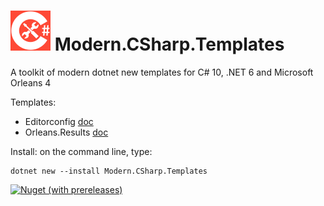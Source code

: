 # <img src="src/CSharp-Toolkit-Icon.png" alt="C# Toolkit" width="64px" /> Modern.CSharp.Templates
A toolkit of modern dotnet new templates for C# 10, .NET 6 and Microsoft Orleans 4

Templates:
- Editorconfig [doc](Editorconfig.md)
- Orleans.Results [doc](https://github.com/Applicita/Orleans.Results)

Install: on the command line, type:
```
dotnet new --install Modern.CSharp.Templates
```

[![Nuget (with prereleases)](https://img.shields.io/nuget/vpre/Modern.CSharp.Templates?color=gold&label=NuGet:%20Modern.CSharp.Templates&style=plastic)](https://www.nuget.org/packages/Modern.CSharp.Templates)
